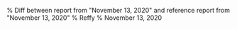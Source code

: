 % Diff between report from "November 13, 2020" and reference report from "November 13, 2020"
% Reffy
% November 13, 2020

